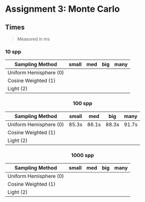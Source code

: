 # Assignment 3: Monte Carlo

## Times

> Measured in ms

### 10 spp

<div align="center">

| Sampling Method        | small | med | big | many |
| ---------------------- | ----- | --- | --- | ---- |
| Uniform Hemisphere (0) |       |     |     |      |
| Cosine Weighted (1)    |       |     |     |      |
| Light (2)              |       |     |     |      |

### 100 spp

<div align="center">

| Sampling Method        | small | med   | big   | many  |
| ---------------------- | ----- | ----- | ----- | ----- |
| Uniform Hemisphere (0) | 85.3s | 86.1s | 88.3s | 91.7s |
| Cosine Weighted (1)    |       |       |       |       |
| Light (2)              |       |       |       |       |

### 1000 spp

<div align="center">

| Sampling Method        | small | med | big | many |
| ---------------------- | ----- | --- | --- | ---- |
| Uniform Hemisphere (0) |       |     |     |      |
| Cosine Weighted (1)    |       |     |     |      |
| Light (2)              |       |     |     |      |

</div>
